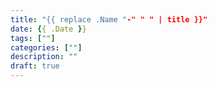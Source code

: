 ```yaml
---
title: "{{ replace .Name "-" " " | title }}"
date: {{ .Date }}
tags: [""]
categories: [""]
description: ""
draft: true
---
```


